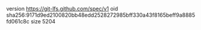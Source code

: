 version https://git-lfs.github.com/spec/v1
oid sha256:9171d9ed2100820bb48edd2528272985bff330a43f8165beff9a8885fd061c8c
size 5204
